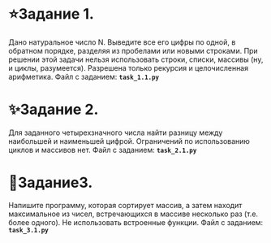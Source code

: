 # :star:Задание 1.
Дано натуральное число N. Выведите все его цифры по одной, в обратном порядке, разделяя
из пробелами или новыми строками. При решении этой задачи нельзя использовать строки,
списки, массивы (ну, и циклы, разумеется). Разрешена только рекурсия и целочисленная
арифметика.
Файл с заданием: **`task_1.1.py`**

# :sparkles:Задание 2.
Для заданного четырехзначного числа найти разницу между наибольшей и наименьшей 
цифрой. Ограничений по использованию циклов и массивов нет.
Файл с заданием: **`task_2.1.py`**

# :dizzy:Задание3.
Напишите программу, которая сортирует массив, а затем находит максимальное из чисел,
встречающихся в массиве несколько раз (т.е. более одного). Не использовать встроенные
функции.
Файл с заданием: **`task_3.1.py`**